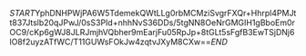 $START$YphDNHPWjPA6W5TdemekQWtLLg0rbMCMziSvgrFXQr+Hhrpl4PMJtt837Jtslb20qJPwJ/0sS3PId+nhhNvS36DDs/5tgNN8OeNrGMGIH1gBboEm0rOC9/cKp6gWJ8JLRJmjhVQbher9mEarjFu05RpJp+8tGLt5sFgfB3EwTSjDNj6lO8f2uyzATfWC/T11GUWsFOkJw4zqtvJXyM8CXw==$END$